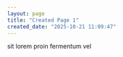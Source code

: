 ```yaml
---
layout: page
title: "Created Page 1"
created_date: "2025-10-21 11:09:47"
---
```


sit lorem proin fermentum vel 
